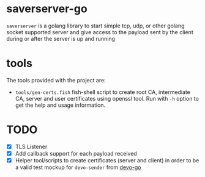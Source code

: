 # saverserver-go

`saverserver` is a golang library to start simple tcp, udp, or other golang socket supported server and give access to the payload sent by the client during or after the server is up and running

# tools

The tools provided with the project are:

* `tools/gen-certs.fish` fish-shell script to create root CA, intermediate CA, server and user certificates using openssl tool. Run with `-h` option to get the help and usage information.

# TODO

- [x] TLS Listener
- [x] Add callback support for each payload received
- [x] Helper tool/scripts to create certificates (server and client) in order to be a valid test mockup for `devo-sender` from [devo-go](https://github.com/cyberluisda/devo-go)
